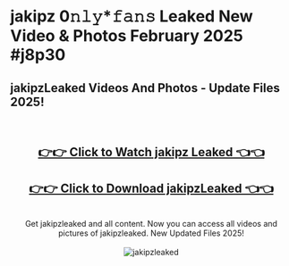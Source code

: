 # jakipz 0𝚗𝚕𝚢*𝚏𝚊𝚗𝚜 Leaked New Video & Photos February 2025 #j8p30

<h2>jakipzLeaked Videos And Photos - Update Files 2025!</h2>
<br>
<div align="center">
<h2><a href="https://mediaupload.pro?title=jakipz&ref=11F" rel="nofollow">👉👉 Click to Watch jakipz Leaked 👈👈</a></h2>
<h2><a href="https://mediaupload.pro?title=jakipz&ref=11F" rel="nofollow">👉👉 Click to Download jakipzLeaked 👈👈</a></h2>
<br>
Get jakipzleaked and all content. Now you can access all videos and pictures of jakipzleaked. New Updated Files 2025!
<br>
<br>
<a href="https://mediaupload.pro?title=jakipz&ref=11F" rel="nofollow" data-target="animated-image.originalLink"><img src="https://i.ibb.co/Gkj2r4b/banner.png" alt="jakipzleaked" style="max-width: 100%; display: inline-block;" data-target="animated-image.originalImage"></a>
</div>
<br>

